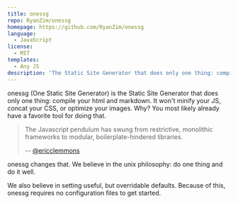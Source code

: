 ```yaml
---
title: onessg
repo: RyanZim/onessg
homepage: https://github.com/RyanZim/onessg
language:
  - JavaScript
license:
  - MIT
templates:
  - Any JS
description: 'The Static Site Generator that does only one thing: compile your html and markdown.'
---
```


onessg (One Static Site Generator) is the Static Site Generator that does only one thing: compile your html and markdown. It won't minify your JS, concat your CSS, or optimize your images. Why? You most likely already have a favorite tool for doing that.

> The Javascript pendulum has swung from restrictive, monolithic frameworks to modular, boilerplate-hindered libraries.
>
> -- [@ericclemmons](https://medium.com/@ericclemmons/javascript-fatigue-48d4011b6fc4#.7xcwmnave)

onessg changes that. We believe in the unix philosophy: do one thing and do it well.

We also believe in setting useful, but overridable defaults. Because of this, onessg requires no configuration files to get started.
